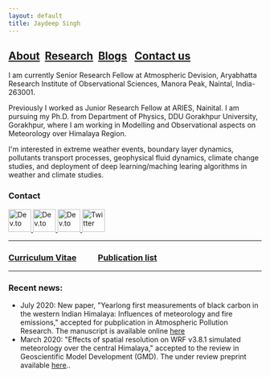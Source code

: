 ```yaml
---
layout: default
title: Jaydeep Singh
---
```


## [About](https://jaydeeptindori.github.io/)&nbsp;&nbsp;[Research](https://www.researchgate.net/profile/Jaydeep_Singh4)&nbsp;&nbsp;[Blogs](https://www.facebook.com/) &nbsp;&nbsp;[Contact us](contact.html)


I am currently Senior Research Fellow at Atmospheric Devision, Aryabhatta Research Institute of Observational Sciences, Manora Peak, Naintal, India-263001.

Previously I worked as Junior Research Fellow at ARIES, Nainital. I am pursuing my Ph.D. from Department of Physics, DDU Gorakhpur University, Gorakhpur, where I am working in Modelling and Observational aspects on Meteorology over Himalaya Region. 

I'm interested in extreme weather events, boundary layer dynamics, pollutants transport processes, geophysical fluid dynamics, climate change studies, and deployment of deep learning/maching learing algorithms in weather and climate studies.


### Contact
<p align="left">
  <a href="https://www.facebook.com/jtindori">
    <img src="https://www.flaticon.com/svg/static/icons/svg/20/20673.svg" alt="Dev.to" height="45" />
  </a>
<a href="https://www.researchgate.net/profile/Jaydeep_Singh4">
    <img src="https://cdn.icon-icons.com/icons2/2108/PNG/512/researchgate_icon_130843.png" alt="Dev.to" height="45" />
  </a>
<a href="https://github.com/jaydeeptindori">
    <img src="https://www.flaticon.com/svg/static/icons/svg/25/25231.svg" alt="Dev.to" height="45" />
  </a>
<a href="https://twitter.com/jaydeeptindori">
    <img src="https://user-images.githubusercontent.com/16360374/87503304-b5cf5500-c618-11ea-88ad-eebb40f570b2.png" alt="Twitter" height="45" />
  </a>
</p>


---
### [Curriculum Vitae](cv_jaydeep_singh.pdf) &nbsp;&nbsp;&nbsp;&nbsp; &nbsp;&nbsp;&nbsp;&nbsp; [Publication list](publications.html)
---

### Recent news:
- July 2020: New paper, "Yearlong first measurements of black carbon in the western Indian Himalaya: Influences of meteorology and fire emissions," accepted for pubplication in  Atmospheric Pollution Research. The manuscript is available online [here](https://www.sciencedirect.com/science/article/pii/S1309104220301008)
- March 2020: "Effects of spatial resolution on WRF v3.8.1 simulated meteorology over the central Himalaya," accepted to the review in Geoscientific Model Development (GMD). The under review preprint available [here](https://gmd.copernicus.org/preprints/gmd-2020-12/)..
